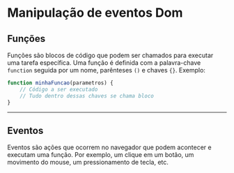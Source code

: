 # Manipulação de eventos Dom
## Funções
Funções são blocos de código que podem ser chamados para executar uma tarefa específica. Uma função é definida com a palavra-chave `function` seguida por um nome, parênteses `()` e chaves `{}`. Exemplo:
```javascript
function minhaFuncao(parametros) {
    // Código a ser executado
    // Tudo dentro dessas chaves se chama bloco
}
```
---
## Eventos

Eventos são ações que ocorrem no navegador que podem acontecer e executam uma função. Por exemplo, um clique em um botão, um movimento do mouse, um pressionamento de tecla, etc.